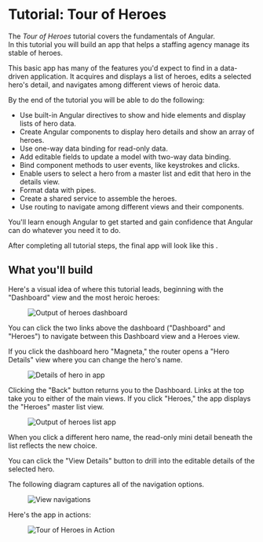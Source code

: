 <h1 class="no-toc">Tutorial: Tour of Heroes</h1>

The _Tour of Heroes_ tutorial covers the fundamentals of Angular.  
In this tutorial you will build an app that helps a staffing agency manage its stable of heroes.

This basic app has many of the features you'd expect to find in a data-driven application.
It acquires and displays a list of heroes, edits a selected hero's detail, and navigates among different views of heroic data.

By the end of the tutorial you will be able to do the following:

* Use built-in Angular directives to show and hide elements and display lists of hero data.
* Create Angular components to display hero details and show an array of heroes.
* Use one-way data binding for read-only data.
* Add editable fields to update a model with two-way data binding.
* Bind component methods to user events, like keystrokes and clicks.
* Enable users to select a hero from a master list and edit that hero in the details view. 
* Format data with pipes.
* Create a shared service to assemble the heroes.
* Use routing to navigate among different views and their components.

You'll learn enough Angular to get started and gain confidence that
Angular can do whatever you need it to do. 

After completing all tutorial steps, the final app will look like this <live-example name="toh-pt6"></live-example>.


## What you'll build

Here's a visual idea of where this tutorial leads, beginning with the "Dashboard"
view and the most heroic heroes:

<figure>
  <img src='generated/images/guide/toh/heroes-dashboard-1.png' alt="Output of heroes dashboard">
</figure>

You can click the two links above the dashboard ("Dashboard" and "Heroes")
to navigate between this Dashboard view and a Heroes view.

If you click the dashboard hero "Magneta," the router opens a "Hero Details" view
where you can change the hero's name.

<figure>
  <img src='generated/images/guide/toh/hero-details-1.png' alt="Details of hero in app">
</figure>

Clicking the "Back" button returns you to the Dashboard.
Links at the top take you to either of the main views.
If you click "Heroes," the app displays the "Heroes" master list view.


<figure>
  <img src='generated/images/guide/toh/heroes-list-2.png' alt="Output of heroes list app">
</figure>

When you click a different hero name, the read-only mini detail beneath the list reflects the new choice.

You can click the "View Details" button to drill into the
editable details of the selected hero.

The following diagram captures all of the navigation options.

<figure>
  <img src='generated/images/guide/toh/nav-diagram.png' alt="View navigations">
</figure>

Here's the app in actions:

<figure>
  <img src='generated/images/guide/toh/toh-anim.gif' alt="Tour of Heroes in Action">
</figure>
